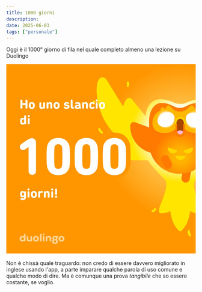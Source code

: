 ```yaml
---
title: 1000 giorni
description:
date: 2025-06-03
tags: ["personale"]
---
```


Oggi è il 1000° giorno di fila nel quale completo almeno una lezione su Duolingo

![Uno slancio di 1000 giorni su Dolingo](./duolingo.jpg)

Non è chissà quale traguardo: non credo di essere davvero migliorato in inglese usando l'app, a parte imparare qualche parola di uso comune e qualche modo di dire. Ma è comunque una prova *tangibile* che so essere costante, se voglio.
